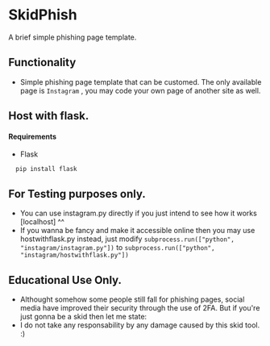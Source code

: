 
# SkidPhish

A brief simple phishing page template.


## Functionality
- Simple phishing page template that can be customed. The only available page is `Instagram` , you may code your own page of another site as well.


## Host with flask.

#### Requirements
- Flask

```http
  pip install flask
```
## For Testing purposes only.
- You can use instagram.py directly if you just intend to see how it works [localhost] ^^
- If you wanna be fancy and make it accessible online then you may use hostwithflask.py instead, just modify ` subprocess.run(["python", "instagram/instagram.py"]) ` to ` subprocess.run(["python", "instagram/hostwithflask.py"]) `

## Educational Use Only.
- Althought somehow some people still fall for phishing pages, social media have improved their security through the use of 2FA. But if you're just gonna be a skid then let me state:
- I do not take any responsability by any damage caused by this skid tool. :)
